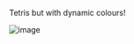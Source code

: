Tetris but with dynamic colours!

![image](https://github.com/Acctrina/Tetris/assets/126780174/d4978f7a-3443-4f73-bdd8-52dafb05271f)
